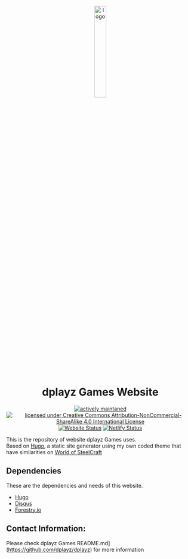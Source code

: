 <p align="center" width="20px">
  <img src="https://user-images.githubusercontent.com/75030438/175222371-1600aef9-6e08-4762-867e-1022a391edcf.png" alt="logo" width="25%"/><br>  
  <h1 align="center">dplayz Games Website</h1>
  <p align="center">
  <a href="https://github.com/dplayz/dplayzgames06web/commits/main"><img src="https://img.shields.io/maintenance/yes/2022?style=plastic" alt="actively maintaned"></a>
  <a href="https://github.com/dplayz/dplayzgames06web/blob/main/LICENSE"><img src="https://i.creativecommons.org/l/by-nc-sa/4.0/88x31.png" alt="licensed under Creative Commons Attribution-NonCommercial-ShareAlike 4.0 International License"></a>
    <br>
    <a href="https://dplayzgames06.tk"><img src="https://img.shields.io/website?down_color=red&down_message=offline&label=dplayz%20Games%20Website&style=plastic&up_color=green&up_message=online&url=https%3A%2F%2Fdplayzgames06.tk" alt="Website Status"></a>
    <a href="https://app.netlify.com/sites/dplayzgames06web/deploys"><img src="https://api.netlify.com/api/v1/badges/b8237b33-2326-4ff8-99ab-fab08d508008/deploy-status" alt="Netlify Status"></a>
  </p>
</p>

This is the repository of website dplayz Games uses.  
Based on [Hugo](https://gohugo.io), a static site generator using my own coded theme that have similarities on [World of SteelCraft](https://github.com/worldofsteelcraft/woscweb)


## Dependencies
These are the dependencies and needs of this website.
- [Hugo](https://gohugo.io)
- [Disqus](https://disqus.com)
- [Forestry.io](https://forestry.io)

## Contact Information:
Please check dplayz Games README.md](https://github.com/dplayz/dplayz) for more information
